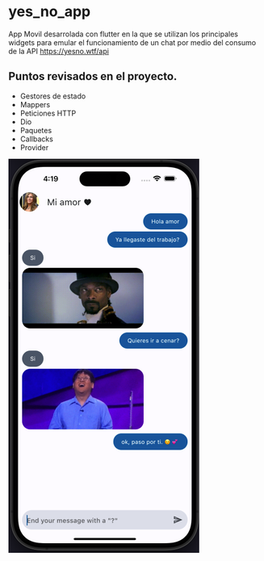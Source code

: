 # yes_no_app

App Movil desarrolada con flutter en la que se utilizan los principales widgets para emular el funcionamiento de un chat por medio del consumo de la API https://yesno.wtf/api

## Puntos revisados en el proyecto.

* Gestores de estado
* Mappers
* Peticiones HTTP
* Dio
* Paquetes
* Callbacks
* Provider

![ImagenChat](https://github.com/ivan3911/yes_no_app/blob/main/assets/chat.png)
